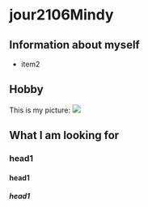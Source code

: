 # jour2106Mindy
## Information about myself
* item2
## Hobby
This is my picture:
![](https://pbs.twimg.com/profile_images/963376830161047553/V1zJOIJP_400x400.jpg)
## What I am looking for
### head1
#### head1
##### head1
